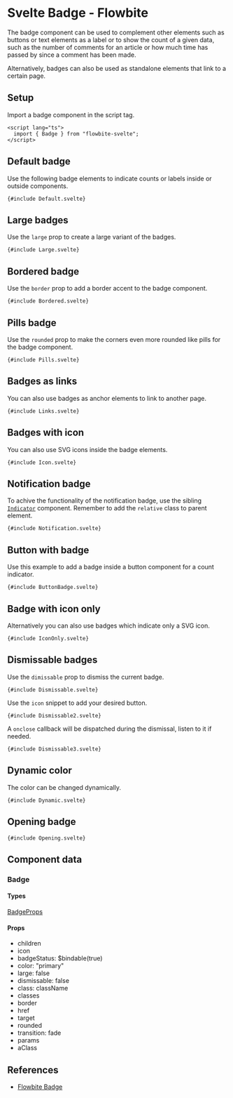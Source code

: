 # Svelte Badge - Flowbite


<script lang="ts">
  import { CompoAttributesViewer, GitHubCompoLinks, toKebabCase } from '../../utils'
  import { P, A } from 'flowbite-svelte'
  const dirName = toKebabCase(component_title)
</script>

The badge component can be used to complement other elements such as buttons or text elements as a label or to show the count of a given data, such as the number of comments for an article or how much time has passed by since a comment has been made.

Alternatively, badges can also be used as standalone elements that link to a certain page.

## Setup

Import a badge component in the script tag.

```svelte
<script lang="ts">
  import { Badge } from "flowbite-svelte";
</script>
```

## Default badge

Use the following badge elements to indicate counts or labels inside or outside components.

```svelte
{#include Default.svelte}
```

## Large badges

Use the `large` prop to create a large variant of the badges.

```svelte
{#include Large.svelte}
```

## Bordered badge

Use the `border` prop to add a border accent to the badge component.

```svelte
{#include Bordered.svelte}
```

## Pills badge

Use the `rounded` prop to make the corners even more rounded like pills for the badge component.

```svelte
{#include Pills.svelte}
```

## Badges as links

You can also use badges as anchor elements to link to another page.

```svelte
{#include Links.svelte}
```

## Badges with icon

You can also use SVG icons inside the badge elements.

```svelte
{#include Icon.svelte}
```

## Notification badge

To achive the functionality of the notification badge, use the sibling [`Indicator`](/docs/components/indicators) component. Remember to add the `relative` class to parent element.

```svelte
{#include Notification.svelte}
```

## Button with badge

Use this example to add a badge inside a button component for a count indicator.

```svelte
{#include ButtonBadge.svelte}
```

## Badge with icon only

Alternatively you can also use badges which indicate only a SVG icon.

```svelte
{#include IconOnly.svelte}
```

## Dismissable badges

Use the `dimissable` prop to dismiss the current badge.

```svelte
{#include Dismissable.svelte}
```

Use the `icon` snippet to add your desired button.

```svelte
{#include Dismissable2.svelte}
```

A `onclose` callback will be dispatched during the dismissal, listen to it if needed.

```svelte
{#include Dismissable3.svelte}
```

## Dynamic color

The color can be changed dynamically.

```svelte
{#include Dynamic.svelte}
```

## Opening badge

```svelte
{#include Opening.svelte}
```

## Component data

### Badge

#### Types

[BadgeProps](https://github.com/themesberg/flowbite-svelte/blob/main/src/lib/types.ts#L214)

#### Props

- children
- icon
- badgeStatus: $bindable(true)
- color: "primary"
- large: false
- dismissable: false
- class: className
- classes
- border
- href
- target
- rounded
- transition: fade
- params
- aClass


## References

- [Flowbite Badge](https://flowbite.com/docs/components/badge/)


